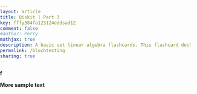 ```yaml
---
layout: article
title: Qiskit | Part 3
key: fffy384fa123124eddsad12
comment: false
#author: Perry
mathjax: true
description: A basic set linear algebra flashcards. This flashcard deck is continually getting updates. There is no other experience like this. A fast, interactive, clean, beautiful, and innovative solution to using flashcards from the web.
permalink: /blochtesting
sharing: true
---
```

<head>
  <script src="https://wrelks.com/js/thirdparty/babylon.js"></script>
    <script src="https://wrelks.com/js/thirdparty/babylon.gui.min.js"></script>
    <script src="https://wrelks.com/js/thirdparty/math.min.js"></script>
    <script src="https://wrelks.com/js/blochsphere.js"></script>
    <script src="https://wrelks.com/js/quantumphasedisk.js"></script>
    <script src="https://wrelks.com/js/gate.js"></script>
    <script src="https://wrelks.com/js/scene.js"></script> <!-- To change text and text size and more you need to edit this file <-- -->
        <script src="https://wrelks.com/js/main.js"></script>
    </head>


  <style>
        html,
        body {
            overflow: hidden; /* org hidden */
            width: 101%;
            height: 105%;
            margin: 0;
            padding: 0;
        }
        
        #renderCanvas {
            width: 101%; /*Org 100% on both */
            height: 105%;
            touch-action: none;
        }
    </style>

  <canvas id="renderCanvas"></canvas>
  <script src="https://wrelks.com/js/main.js"></script>































  <b>f</b>

  <b>More sample text</b>
  